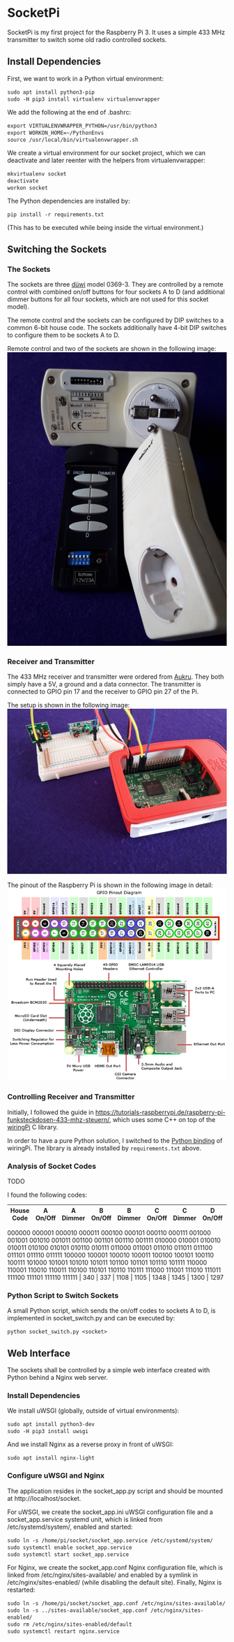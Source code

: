 # SocketPi
SocketPi is my first project for the Raspberry Pi 3.
It uses a simple 433 MHz transmitter to switch some old radio controlled
sockets.

## Install Dependencies
First, we want to work in a Python virtual environment:

    sudo apt install python3-pip
    sudo -H pip3 install virtualenv virtualenvwrapper

We add the following at the end of .bashrc:

    export VIRTUALENVWRAPPER_PYTHON=/usr/bin/python3
    export WORKON_HOME=~/PythonEnvs
    source /usr/local/bin/virtualenvwrapper.sh

We create a virtual environment for our socket project, which we can
deactivate and later reenter with the helpers from virtualenvwrapper:

    mkvirtualenv socket
    deactivate
    workon socket

The Python dependencies are installed by:

    pip install -r requirements.txt

(This has to be executed while being inside the virtual environment.)

## Switching the Sockets

### The Sockets
The sockets are three [düwi](https://de.wikipedia.org/wiki/Düwi) model 0369-3.
They are controlled by a remote control with combined on/off buttons for four
sockets A to D (and additional dimmer buttons for all four sockets, which are
not used for this socket model).

The remote control and the sockets can be configured by DIP switches to a
common 6-bit house code.
The sockets additionally have 4-bit DIP switches to configure them to be sockets
A to D.

Remote control and two of the sockets are shown in the following image:
![Remote control and radio controlled sockets](doc/sockets.jpg)

### Receiver and Transmitter
The 433 MHz receiver and transmitter were ordered from
[Aukru](https://aukru.com/en/home/39-aukru-3x-433-mhz-empfaenger-und-funk-sende-modul-einbrecher-alarm-433m-receiver-module.html).
They both simply have a 5V, a ground and a data connector.
The transmitter is connected to GPIO pin 17 and the receiver to GPIO pin 27
of the Pi.

The setup is shown in the following image:
![Pi setup with 433 MHz receiver and transmitter](doc/setup.jpg)

The pinout of the Raspberry Pi is shown in the following image in detail:
![Pinout of Raspberry Pi](doc/pinout.png)

### Controlling Receiver and Transmitter
Initially, I followed the guide in
https://tutorials-raspberrypi.de/raspberry-pi-funksteckdosen-433-mhz-steuern/,
which uses some C++ on top of the
[wiringPi](http://wiringpi.com/) C library.

In order to have a pure Python solution, I switched to the
[Python binding](https://github.com/WiringPi/WiringPi-Python) of wiringPi.
The library is already installed by `requirements.txt` above.

### Analysis of Socket Codes
TODO

I found the following codes:

House Code | A On/Off | A Dimmer | B On/Off | B Dimmer | C On/Off | C Dimmer | D On/Off | D Dimmer
-----------|----------|----------|----------|----------|----------|----------|----------|---------
000000
000001
000010
000011
000100
000101
000110
000111
001000
001001
001010
001011
001100
001101
001110
001111
010000
010001
010010
010011
010100
010101
010110
010111
011000
011001
011010
011011
011100
011101
011110
011111
100000
100001
100010
100011
100100
100101
100110
100111
101000
101001
101010
101011
101100
101101
101110
101111
110000
110001
110010
110011
110100
110101
110110
110111
111000
111001
111010
111011
111100
111101
111110
111111     | 340      | 337      | 1108     | 1105     | 1348     | 1345     | 1300     | 1297

### Python Script to Switch Sockets
A small Python script, which sends the on/off codes to sockets A to D,
is implemented in socket_switch.py and can be executed by:

    python socket_switch.py <socket>

## Web Interface
The sockets shall be controlled by a simple web interface created with
Python behind a Nginx web server.

### Install Dependencies
We install uWSGI (globally, outside of virtual environments):

    sudo apt install python3-dev
    sudo -H pip3 install uwsgi

And we install Nginx as a reverse proxy in front of uWSGI:

    sudo apt install nginx-light

### Configure uWSGI and Nginx
The application resides in the socket_app.py script and should be mounted at
http://localhost/socket.

For uWSGI, we create the socket_app.ini uWSGI configuration file and a
socket_app.service systemd unit, which is linked from /etc/systemd/system/,
enabled and started:

    sudo ln -s /home/pi/socket/socket_app.service /etc/systemd/system/
    sudo systemctl enable socket_app.service
    sudo systemctl start socket_app.service

For Nginx, we create the socket_app.conf Nginx configuration file, which is
linked from /etc/nginx/sites-available/ and enabled by a symlink in
/etc/nginx/sites-enabled/ (while disabling the default site).
Finally, Nginx is restarted:

    sudo ln -s /home/pi/socket/socket_app.conf /etc/nginx/sites-available/
    sudo ln -s ../sites-available/socket_app.conf /etc/nginx/sites-enabled/
    sudo rm /etc/nginx/sites-enabled/default
    sudo systemctl restart nginx.service
